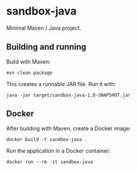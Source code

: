 # sandbox-java
Minimal Maven / Java project.

## Building and running

Build with Maven:

    mvn clean package

This creates a runnable JAR file. Run it with:

    java -jar target/sandbox-java-1.0-SNAPSHOT.jar

## Docker

After building with Maven, create a Docker image:

    docker build -t sandbox-java .

Run the application in a Docker container:

    docker run --rm -it sandbox-java
